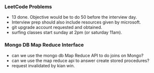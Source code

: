 ### LeetCode Problems ###
 - 13 done. Objective would be to do 50 before the interview day.
 - Interview prep should also include resources given by microsoft.
 - git upgrade account requested and obtained.
 - surfing classes start sunday at 2pm (or saturday 11am).
   
### Mongo DB Map Reduce Interface ###
 - can we use the mongo db Map Reduce API to do joins on Mongo?
 - can we use the map reduce api to answer create stored procedures?
 - request invalidated by kian win.